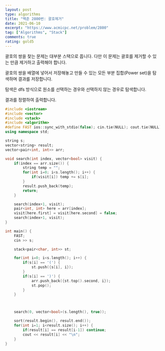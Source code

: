 ```yaml
---
layout: post
type: algorithms
title: "백준 2800번: 괄호제거"
date: 2021-06-10
excerpt: "https://www.acmicpc.net/problem/2800"
tag: ["Algorithms", "Stack"]
comments: true
rating: gold5
---
```


괄호의 쌍을 찾는 문제는 대부분 스택으로 풉니다. 다만 이 문제는 괄호를 제거할 수 있는 만큼 제거하고 출력해야 합니다.

괄호의 쌍을 배열에 넣어서 저장해놓고 만들 수 있는 모든 부분 집합(Power set)을 탐색하며 결과를 저장합니다.

탐색은 dfs 방식으로 원소를 선택하는 경우와 선택하지 않는 경우로 탐색합니다.

결과를 정렬하여 출력합니다.

```C++
#include <iostream>
#include <vector>
#include <stack>
#include <algorithm>
#define FAST ios::sync_with_stdio(false); cin.tie(NULL); cout.tie(NULL);
using namespace std;

string s;
vector<string> result;
vector<pair<int, int>> arr;

void search(int index, vector<bool> visit) {
    if(index == arr.size()) {
        string temp = "";
        for(int i=0; i<s.length(); i++) {
            if(visit[i]) temp += s[i];
        }
        result.push_back(temp);
        return;
    }

    search(index+1, visit);
    pair<int, int> here = arr[index];
    visit[here.first] = visit[here.second] = false;
    search(index+1, visit);
}

int main() {
    FAST;
    cin >> s;

    stack<pair<char, int>> st;

    for(int i=0; i<s.length(); i++) {
        if(s[i] == '(') {
            st.push({s[i], i});
        }
        if(s[i] == ')') {
            arr.push_back({st.top().second, i});
            st.pop();
        }
    }



    search(0, vector<bool>(s.length(), true));

    sort(result.begin(), result.end());
    for(int i=1; i<result.size(); i++) {
        if(result[i] == result[i-1]) continue;
        cout << result[i] << "\n";
    }
}
```
